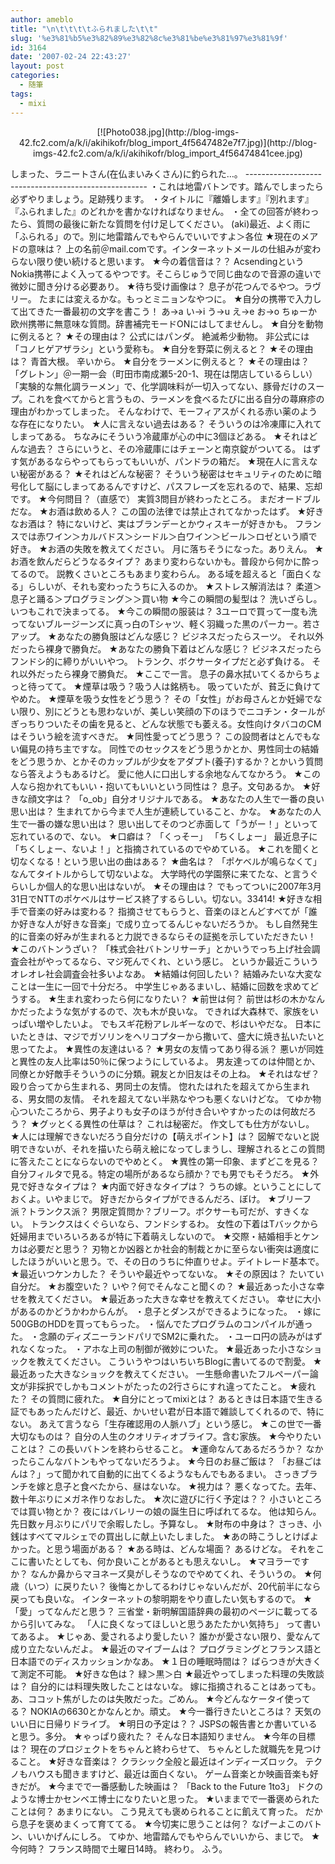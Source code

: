```yaml
---
author: ameblo
title: "\n\t\t\t\tふられました\t\t"
slug: '%e3%81%b5%e3%82%89%e3%82%8c%e3%81%be%e3%81%97%e3%81%9f'
id: 3164
date: '2007-02-24 22:43:27'
layout: post
categories:
  - 随筆
tags:
  - mixi
---
```


<div align="center">[![Photo038.jpg](http://blog-imgs-42.fc2.com/a/k/i/akihikofr/blog_import_4f5647482e7f7.jpg)](http://blog-imgs-42.fc2.com/a/k/i/akihikofr/blog_import_4f56474841cee.jpg)</div>

しまった、ラニートさん(在仏まいみくさん)に釣られた…。 ----------------------------------------------------- ・これは地雷バトンです。踏んでしまったら必ずやりましょう。足跡残ります。 ・タイトルに『離婚します』『別れます』『ふられました』のどれかを書かなければなりません。 ・全ての回答が終わったら、質問の最後に新たな質問を付け足してください。 (aki)最近、よく雨に「ふられる」ので。別に地雷踏んでもやらんでいいですよ＞各位 ★現在のメアドの意味は？ 上の名前＠mail.comです。インターネットメールの仕組みが変わらない限り使い続けると思います。 ★今の着信音は？？ AcsendingというNokia携帯によく入ってるやつです。そこらじゅうで同じ曲なので音源の違いで微妙に聞き分ける必要あり。 ★待ち受け画像は？ 息子が花つんでるやつ。ラヴリー。 たまには変えるかな。もっとミニョンなやつに。 ★自分の携帯で入力して出てきた一番最初の文字を書こう！ あ→a い→i う→u え→e お→o ちゅーか欧州携帯に無意味な質問。辞書補完モードONにはしてませんし。 ★自分を動物に例えると？ ★その理由は？ 公式にはパンダ。 絶滅希少動物。 非公式には「コノヒゲアザラシ」という愛称も。 ★自分を野菜に例えると？ ★その理由は？ 青首大根。 辛いから。 ★自分をラーメンに例えると？ ★その理由は？ 「グレトン」＠一期一会（町田市南成瀬5-20-1、現在は閉店しているらしい） 「実験的な無化調ラーメン」で、化学調味料が一切入ってない、豚骨だけのスープ。これを食べてからと言うもの、ラーメンを食べるたびに出る自分の蕁麻疹の理由がわかってしまった。 そんなわけで、モーフィアスがくれる赤い薬のような存在になりたい。 ★人に言えない過去はある？ そういうのは冷凍庫に入れてしまってある。 ちなみにそういう冷蔵庫が心の中に3個ほどある。 ★それはどんな過去？ さらにいうと、その冷蔵庫にはチェーンと南京錠がついてる。 はずす気があるならやってもらってもいいが、パンドラの箱だ。 ★現在人に言えない秘密がある？ ★それはどんな秘密？ そういう秘密はセキュリティのために暗号化して脳にしまってあるんですけど、パスフレーズを忘れるので、結果、忘却です。 ★今何問目？（直感で） 実質3問目が終わったところ。 まだオードブルだな。 ★お酒は飲める人？ この国の法律では禁止されてなかったはず。 ★好きなお酒は？ 特にないけど、実はブランデーとかウィスキーが好きかも。 フランスでは赤ワイン＞カルバドス＞シードル＞白ワイン＞ビール＞ロゼという順で好き。 ★お酒の失敗を教えてください。 月に落ちそうになった。ありえん。 ★お酒を飲んだらどうなるタイプ？ あまり変わらないかも。普段から何かに酔ってるので。 説教くさいところもあまり変わらん。 ある域を超えると「面白くなる」らしいが、それも変わったうちに入るのか。 ★ストレス解消法は？ 柔道＞息子と踊る＞プログラミング＞＞買い物 ★今この瞬間の髪型は？ 洗いざらし。いつもこれで決まってる。 ★今この瞬間の服装は？ 3ユーロで買って一度も洗ってないブルージーンズに真っ白のTシャツ、軽く羽織った黒のパーカー。若さアップ。 ★あなたの勝負服はどんな感じ？ ビジネスだったらスーツ。 それ以外だったら裸身で勝負だ。 ★あなたの勝負下着はどんな感じ？ ビジネスだったらフンドシ的に締りがいいやつ。 トランク、ボクサータイプだと必ず負ける。 それ以外だったら裸身で勝負だ。 ★ここで一言。 息子の鼻水拭いてくるからちょっと待ってて。 ★煙草は吸う？吸う人は銘柄も。 吸っていたが、貧乏に負けてやめた。 ★煙草を吸う女性をどう思う？ その「女性」がお母さんとか妊婦でない限り、別にどうとも思わないが、美しい笑顔の下のほうでニコチン・タールがぎっちりついたその歯を見ると、どんな状態でも萎える。女性向けタバコのCMはそういう絵を流すべきだ。 ★同性愛ってどう思う？ この設問者はとんでもない偏見の持ち主ですな。 同性でのセックスをどう思うかとか、男性同士の結婚をどう思うか、とかそのカップルが少女をアダプト(養子)するか？とかいう質問なら答えようもあるけど。 愛に他人に口出しする余地なんてなかろう。 ★この人なら抱かれてもいい・抱いてもいいという同性は？ 息子。文句あるか。 ★好きな顔文字は？ 「o_ob」自分オリジナルである。 ★あなたの人生で一番の良い思い出は？ 生まれてから今まで人生が連続していること、かな。 ★あなたの人生で一番の嫌な思い出は？ 思い出してそのつど赤面して「うがー！」といって忘れているので、ない。 ★口癖は？ 「くっそー」 「ちくしょー」 最近息子に「ちくしょー、ないよ！」と指摘されているのでやめている。 ★これを聞くと切なくなる！という思い出の曲はある？ ★曲名は？ 「ポケベルが鳴らなくて」なんてタイトルからして切ないよな。 大学時代の学園祭に来てたな、と言うぐらいしか個人的な思い出はないが。 ★その理由は？ でもってついに2007年3月31日でNTTのポケベルはサービス終了するらしい。切ない。33414! ★好きな相手で音楽の好みは変わる？ 指摘させてもらうと、音楽のほとんどすべてが「誰か好きな人が好きな音楽」で成り立ってるんじゃないだろうか。 もし自然発生的に音楽の好みが生まれると力説できるならその証拠を示していただきたい！ ★このバトンうざい？ 「株式会社バトンリサーチ」とかいうでっち上げ社会調査会社がやってるなら、マジ死んでくれ、という感じ。 というか最近こういうオレオレ社会調査会社多いよなあ。 ★結婚は何回したい？ 結婚みたいな大変なことは一生に一回で十分だろ。 中学生じゃあるまいし、結婚に回数を求めてどうする。 ★生まれ変わったら何になりたい？ ★前世は何？ 前世は杉の木かなんかだったような気がするので、次も木が良いな。 できれば大森林で、家族をいっぱい増やしたいよ。 でもスギ花粉アレルギーなので、杉はいやだな。 日本にいたときは、マジでガソリンをヘリコプターから撒いて、盛大に焼き払いたいと思ってたよ。 ★異性の友達はいる？ ★男女の友情ってあり得る派？ 悪いが同姓と異性の友人比率は50％に保つようにしているよ。 男友達ってのは仲間とか、同僚とか好敵手そういうのに分類。親友とか旧友はその上ね。 ★それはなぜ？ 殴り合ってから生まれる、男同士の友情。 惚れたはれたを超えてから生まれる、男女間の友情。 それを超えてない半熟なやつも悪くないけどな。 てゆか物心ついたころから、男子よりも女子のほうが付き合いやすかったのは何故だろう？ ★グッとくる異性の仕草は？ これは秘密だ。 作文しても仕方がないし。 ★人には理解できないだろう自分だけの【萌えポイント】は？ 図解でないと説明できないが、それを描いたら萌え絵になってしまうし、理解されるとこの質問に答えたことにならないのでやめとく。 ★異性の第一印象、まずどこを見る？ 自分フィルタで見る。特定の場所があるなら顔か？でも男でもそうだろ。 ★外見で好きなタイプは？ ★内面で好きなタイプは？ うちの嫁。ということにしておくよ。いやまじで。 好きだからタイプができるんだろ、ぼけ。 ★ブリーフ派？トランクス派？ 男限定質問か？ブリーフ。ボクサーも可だが、すきくない。 トランクスはくぐらいなら、フンドシするわ。 女性の下着はTバックから妊婦用までいろいろあるが特に下着萌えしないので。 ★交際・結婚相手とケンカは必要だと思う？ 刃物とか凶器とか社会的制裁とかに至らない衝突は適度にしたほうがいいと思う。で、その日のうちに仲直りせよ。デイトレード基本で。 ★最近いつケンカした？ そういや最近やってないな。 ★その原因は？ たいてい自分だ。 ★お腹空いた？ いや？何でそんなこと聞くの？ ★最近あった小さな幸せを教えてください。 ★最近あった大きな幸せを教えてください。 幸せに大小があるのかどうかわからんが。 ・息子とダンスができるようになった。 ・嫁に500GBのHDDを買ってもらった。 ・悩んでたプログラムのコンパイルが通った。 ・念願のディズニーランドパリでSM2に乗れた。 ・ユーロ円の読みがはずれなくなった。 ・アホな上司の制御が微妙についた。 ★最近あった小さなショックを教えてください。 こういうやつはいちいちBlogに書いてるので割愛。 ★最近あった大きなショックを教えてください。 一生懸命書いたフルペーパー論文が非採択でしかもコメントがたったの2行さらにすれ違ってたこと。 ★疲れた？ その質問に疲れた。 ★自分にとってmixiとは？ あるときは日本語で生きる証でもあったんだけど、最近、かいせい君が日本語で雑談してくれるので、特にない。 あえて言うなら「生存確認用の人脈ハブ」という感じ。 ★この世で一番大切なものは？ 自分の人生のクオリティオブライフ。含む家族。 ★今やりたいことは？ この長いバトンを終わらせること。 ★運命なんてあるだろうか？ なかったらこんなバトンもやってないだろうよ。 ★今日のお昼ご飯は？ 「お昼ごはんは？」って聞かれて自動的に出てくるようなもんでもあるまい。 さっきブランチを嫁と息子と食べたから、昼はないな。 ★視力は？ 悪くなってた。去年、数十年ぶりにメガネ作りなおした。 ★次に遊びに行く予定は？？ 小さいところでは買い物とか？ 夜にはバレリーの娘の誕生日に呼ばれてるな。 他は知らん。先日数ヶ月ぶりにパリで余暇したし。予算なし。 ★財布の中身は？ さっき、小銭はすべてマルシェでの買出しに献上いたしました。 ★あの時こうしとけばよかった。と思う場面がある？ ★ある時は、どんな場面？ あるけどな。 それをここに書いたとしても、何か良いことがあるとも思えないし。 ★マヨラーですか？ なんか鼻からマヨネーズ臭がしそうなのでやめてくれ、そういうの。 ★何歳（いつ）に戻りたい？ 後悔とかしてるわけじゃないんだが、20代前半になら戻っても良いな。 インターネットの黎明期をやり直したい気もするので。 ★「愛」ってなんだと思う？ 三省堂・新明解国語辞典の最初のページに載ってるから引いてみな。 「人に良くなってほしいと思うあたたかい気持ち」 って書いてあるよ。 ★じゃあ、愛されるより愛したい？ 誰かが愛さない限り、愛なんて成り立たないんだよ。 ★最近のマイブームは？ プログラミングとフランス語と日本語でのディスカッションかなあ。 ★１日の睡眠時間は？ ばらつきが大きくて測定不可能。 ★好きな色は？ 緑＞黒＞白 ★最近やってしまった料理の失敗談は？ 自分的には料理失敗したことはないな。 嫁に指摘されることはあっても。 あ、ココット焦がしたのは失敗だった。ごめん。 ★今どんなケータイ使ってる？ NOKIAの6630とかなんとか。頑丈。 ★今一番行きたいところは？ 天気のいい日に日帰りドライブ。 ★明日の予定は？？ JSPSの報告書とか書いていると思う。多分。 ★ゃっぱり疲れた？ そんな日本語知りません。 ★今年の目標は？ 現在のプロジェクトをちゃんと終わらせて、 ちゃんとした就職先を見つけること。 ★好きな音楽は？ クラシック全般と最近はインディーズロック。 テクノもハウスも聞きますけど、最近は面白くない。 ゲーム音楽とか映画音楽も好きだが。 ★今までで一番感動した映画は？ 「Back to the Future 1to3」 ドクのような博士かセンベエ博士になりたいと思った。 ★いままでで一番褒められたことは何？ あまりにない。 こう見えても褒められることに飢えて育った。 だから息子を褒めまくって育ててる。 ★今切実に思うことは何？ なげーよこのバトン、いいかげんにしろ。 てゆか、地雷踏んでもやらんでいいから、まじで。 ★今何時？ フランス時間で土曜日14時。 終わり。 ふう。